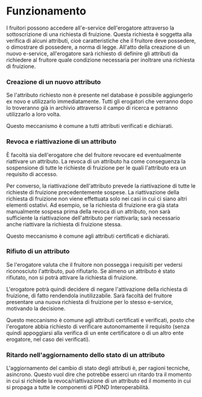 # Funzionamento

I fruitori possono accedere all'e-service dell'erogatore attraverso la sottoscrizione di una richiesta di fruizione. Questa richiesta è soggetta alla verifica di alcuni attributi, cioè caratteristiche che il fruitore deve possedere, o dimostrare di possedere, a norma di legge. All'atto della creazione di un nuovo e-service, all'erogatore sarà richiesto di definire gli attributi da richiedere al fruitore quale condizione necessaria per inoltrare una richiesta di fruizione.

### Creazione di un nuovo attributo

Se l'attributo richiesto non è presente nel database è possibile aggiungerlo ex novo e utilizzarlo immediatamente. Tutti gli erogatori che verranno dopo lo troveranno già in archivio attraverso il campo di ricerca e potranno utilizzarlo a loro volta.

Questo meccanismo è comune a tutti attributi verificati e dichiarati.

### Revoca e riattivazione di un attributo

È facoltà sia dell'erogatore che del fruitore revocare ed eventualmente riattivare un attributo. La revoca di un attributo ha come conseguenza la sospensione di tutte le richieste di fruizione per le quali l'attributo era un requisito di accesso.

Per converso, la riattivazione dell'attributo prevede la riattivazione di tutte le richieste di fruizione precedentemente sospese. La riattivazione della richiesta di fruizione non viene effettuata solo nei casi in cui ci siano altri elementi ostativi. Ad esempio, se la richiesta di fruizione era già stata manualmente sospesa prima della revoca di un attributo, non sarà sufficiente la riattivazione dell'attributo per riattivarla; sarà necessario anche riattivare la richiesta di fruizione stessa.

Questo meccanismo è comune agli attributi certificati e dichiarati.

### Rifiuto di un attributo

Se l'erogatore valuta che il fruitore non possegga i requisiti per vedersi riconosciuto l'attributo, può rifiutarlo. Se almeno un attributo è stato rifiutato, non si potrà attivare la richiesta di fruizione.

L'erogatore potrà quindi decidere di negare l'attivazione della richiesta di fruizione, di fatto rendendola inutilizzabile. Sarà facoltà del fruitore presentare una nuova richiesta di fruizione per lo stesso e-service, motivando la decisione.

Questo meccanismo è comune agli attributi certificati e verificati, posto che l'erogatore abbia richiesto di verificare autonomamente il requisito (senza quindi appoggiarsi alla verifica di un ente certificatore o di un altro ente erogatore, nel caso dei verificati).

### Ritardo nell'aggiornamento dello stato di un attributo

L'aggiornamento del cambio di stato degli attributi è, per ragioni tecniche, asincrono. Questo vuol dire che potrebbe esserci un ritardo tra il momento in cui si richiede la revoca/riattivazione di un attributo ed il momento in cui si propaga a tutte le componenti di PDND Interoperabilità.
